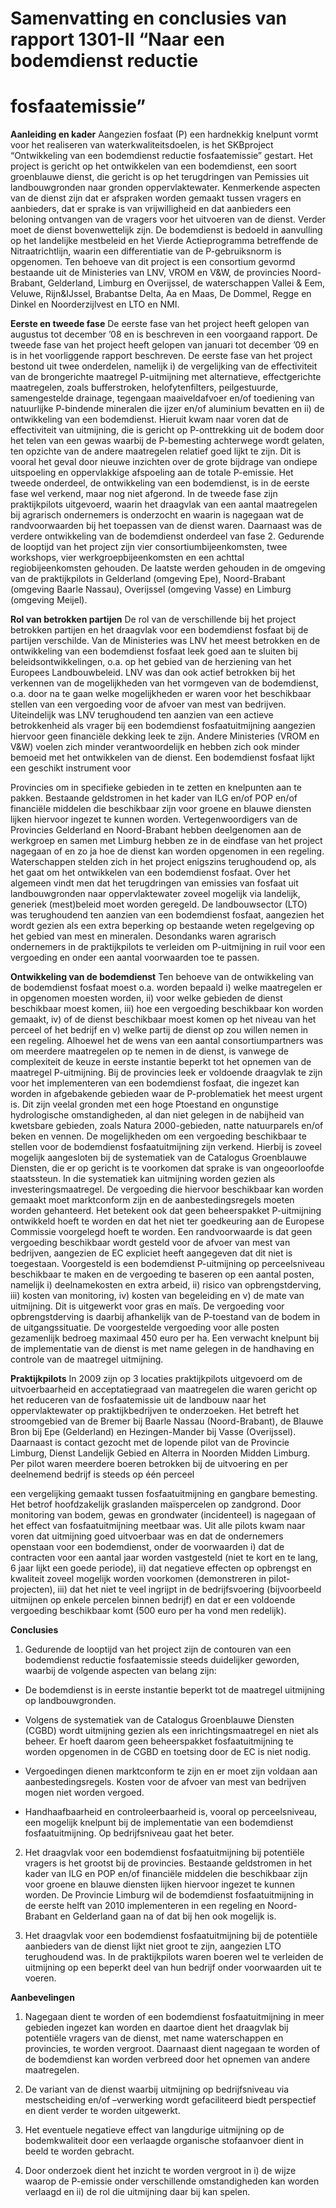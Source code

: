 # Samenvatting en conclusies van rapport 1301-II “Naar een bodemdienst reductie 

# fosfaatemissie” 

**Aanleiding en kader** Aangezien fosfaat (P) een hardnekkig knelpunt vormt voor het realiseren van waterkwaliteitsdoelen, is het SKBproject “Ontwikkeling van een bodemdienst reductie fosfaatemissie” gestart. Het project is gericht op het ontwikkelen van een bodemdienst, een soort groenblauwe dienst, die gericht is op het terugdringen van Pemissies uit landbouwgronden naar gronden oppervlaktewater. Kenmerkende aspecten van de dienst zijn dat er afspraken worden gemaakt tussen vragers en aanbieders, dat er sprake is van vrijwilligheid en dat aanbieders een beloning ontvangen van de vragers voor het uitvoeren van de dienst. Verder moet de dienst bovenwettelijk zijn. De bodemdienst is bedoeld in aanvulling op het landelijke mestbeleid en het Vierde Actieprogramma betreffende de Nitraatrichtlijn, waarin een differentiatie van de P-gebruiksnorm is opgenomen. Ten behoeve van dit project is een consortium gevormd bestaande uit de Ministeries van LNV, VROM en V&W, de provincies Noord-Brabant, Gelderland, Limburg en Overijssel, de waterschappen Vallei & Eem, Veluwe, Rijn&IJssel, Brabantse Delta, Aa en Maas, De Dommel, Regge en Dinkel en Noorderzijlvest en LTO en NMI. 

**Eerste en tweede fase** De eerste fase van het project heeft gelopen van augustus tot december ’08 en is beschreven in een voorgaand rapport. De tweede fase van het project heeft gelopen van januari tot december ’09 en is in het voorliggende rapport beschreven. De eerste fase van het project bestond uit twee onderdelen, namelijk i) de vergelijking van de effectiviteit van de brongerichte maatregel P-uitmijning met alternatieve, effectgerichte maatregelen, zoals bufferstroken, helofytenfilters, peilgestuurde, samengestelde drainage, tegengaan maaiveldafvoer en/of toediening van natuurlijke P-bindende mineralen die ijzer en/of aluminium bevatten en ii) de ontwikkeling van een bodemdienst. Hieruit kwam naar voren dat de effectiviteit van uitmijning, die is gericht op P-onttrekking uit de bodem door het telen van een gewas waarbij de P-bemesting achterwege wordt gelaten, ten opzichte van de andere maatregelen relatief goed lijkt te zijn. Dit is vooral het geval door nieuwe inzichten over de grote bijdrage van ondiepe uitspoeling en oppervlakkige afspoeling aan de totale P-emissie. Het tweede onderdeel, de ontwikkeling van een bodemdienst, is in de eerste fase wel verkend, maar nog niet afgerond. In de tweede fase zijn praktijkpilots uitgevoerd, waarin het draagvlak van een aantal maatregelen bij agrarisch ondernemers is onderzocht en waarin is nagegaan wat de randvoorwaarden bij het toepassen van de dienst waren. Daarnaast was de verdere ontwikkeling van de bodemdienst onderdeel van fase 2. Gedurende de looptijd van het project zijn vier consortiumbijeenkomsten, twee workshops, vier werkgroepbijeenkomsten en een achttal regiobijeenkomsten gehouden. De laatste werden gehouden in de omgeving van de praktijkpilots in Gelderland (omgeving Epe), Noord-Brabant (omgeving Baarle Nassau), Overijssel (omgeving Vasse) en Limburg (omgeving Meijel). 

**Rol van betrokken partijen** De rol van de verschillende bij het project betrokken partijen en het draagvlak voor een bodemdienst fosfaat bij de partijen verschilde. Van de Ministeries was LNV het meest betrokken en de ontwikkeling van een bodemdienst fosfaat leek goed aan te sluiten bij beleidsontwikkelingen, o.a. op het gebied van de herziening van het Europees Landbouwbeleid. LNV was dan ook actief betrokken bij het verkennen van de mogelijkheden van het vormgeven van de bodemdienst, o.a. door na te gaan welke mogelijkheden er waren voor het beschikbaar stellen van een vergoeding voor de afvoer van mest van bedrijven. Uiteindelijk was LNV terughoudend ten aanzien van een actieve betrokkenheid als vrager bij een bodemdienst fosfaatuitmijning aangezien hiervoor geen financiële dekking leek te zijn. Andere Ministeries (VROM en V&W) voelen zich minder verantwoordelijk en hebben zich ook minder bemoeid met het ontwikkelen van de dienst. Een bodemdienst fosfaat lijkt een geschikt instrument voor 


Provincies om in specifieke gebieden in te zetten en knelpunten aan te pakken. Bestaande geldstromen in het kader van ILG en/of POP en/of financiële middelen die beschikbaar zijn voor groene en blauwe diensten lijken hiervoor ingezet te kunnen worden. Vertegenwoordigers van de Provincies Gelderland en Noord-Brabant hebben deelgenomen aan de werkgroep en samen met Limburg hebben ze in de eindfase van het project nagegaan of en zo ja hoe de dienst kan worden opgenomen in een regeling. Waterschappen stelden zich in het project enigszins terughoudend op, als het gaat om het ontwikkelen van een bodemdienst fosfaat. Over het algemeen vindt men dat het terugdringen van emissies van fosfaat uit landbouwgronden naar oppervlaktewater zoveel mogelijk via landelijk, generiek (mest)beleid moet worden geregeld. De landbouwsector (LTO) was terughoudend ten aanzien van een bodemdienst fosfaat, aangezien het wordt gezien als een extra beperking op bestaande weten regelgeving op het gebied van mest en mineralen. Desondanks waren agrarisch ondernemers in de praktijkpilots te verleiden om P-uitmijning in ruil voor een vergoeding en onder een aantal voorwaarden toe te passen. 

**Ontwikkeling van de bodemdienst** Ten behoeve van de ontwikkeling van de bodemdienst fosfaat moest o.a. worden bepaald i) welke maatregelen er in opgenomen moesten worden, ii) voor welke gebieden de dienst beschikbaar moest komen, iii) hoe een vergoeding beschikbaar kon worden gemaakt, iv) of de dienst beschikbaar moest komen op het niveau van het perceel of het bedrijf en v) welke partij de dienst op zou willen nemen in een regeling. Alhoewel het de wens van een aantal consortiumpartners was om meerdere maatregelen op te nemen in de dienst, is vanwege de complexiteit de keuze in eerste instantie beperkt tot het opnemen van de maatregel P-uitmijning. Bij de provincies leek er voldoende draagvlak te zijn voor het implementeren van een bodemdienst fosfaat, die ingezet kan worden in afgebakende gebieden waar de P-problematiek het meest urgent is. Dit zijn veelal gronden met een hoge Ptoestand en ongunstige hydrologische omstandigheden, al dan niet gelegen in de nabijheid van kwetsbare gebieden, zoals Natura 2000-gebieden, natte natuurparels en/of beken en vennen. De mogelijkheden om een vergoeding beschikbaar te stellen voor de bodemdienst fosfaatuitmijning zijn verkend. Hierbij is zoveel mogelijk aangesloten bij de systematiek van de Catalogus Groenblauwe Diensten, die er op gericht is te voorkomen dat sprake is van ongeoorloofde staatssteun. In die systematiek kan uitmijning worden gezien als investeringsmaatregel. De vergoeding die hiervoor beschikbaar kan worden gemaakt moet marktconform zijn en de aanbestedingsregels moeten worden gehanteerd. Het betekent ook dat geen beheerspakket P-uitmijning ontwikkeld hoeft te worden en dat het niet ter goedkeuring aan de Europese Commissie voorgelegd hoeft te worden. Een randvoorwaarde is dat geen vergoeding beschikbaar wordt gesteld voor de afvoer van mest van bedrijven, aangezien de EC expliciet heeft aangegeven dat dit niet is toegestaan. Voorgesteld is een bodemdienst P-uitmijning op perceelsniveau beschikbaar te maken en de vergoeding te baseren op een aantal posten, namelijk i) deelnamekosten en extra arbeid, ii) risico van opbrengstderving, iii) kosten van monitoring, iv) kosten van begeleiding en v) de mate van uitmijning. Dit is uitgewerkt voor gras en maïs. De vergoeding voor opbrengstderving is daarbij afhankelijk van de P-toestand van de bodem in de uitgangssituatie. De voorgestelde vergoeding voor alle posten gezamenlijk bedroeg maximaal 450 euro per ha. Een verwacht knelpunt bij de implementatie van de dienst is met name gelegen in de handhaving en controle van de maatregel uitmijning. 

**Praktijkpilots** In 2009 zijn op 3 locaties praktijkpilots uitgevoerd om de uitvoerbaarheid en acceptatiegraad van maatregelen die waren gericht op het reduceren van de fosfaatemissie uit de landbouw naar het oppervlaktewater op praktijkbedrijven te onderzoeken. Het betreft het stroomgebied van de Bremer bij Baarle Nassau (Noord-Brabant), de Blauwe Bron bij Epe (Gelderland) en Hezingen-Mander bij Vasse (Overijssel). Daarnaast is contact gezocht met de lopende pilot van de Provincie Limburg, Dienst Landelijk Gebied en Alterra in Noorden Midden Limburg. Per pilot waren meerdere boeren betrokken bij de uitvoering en per deelnemend bedrijf is steeds op één perceel 


een vergelijking gemaakt tussen fosfaatuitmijning en gangbare bemesting. Het betrof hoofdzakelijk graslanden maïspercelen op zandgrond. Door monitoring van bodem, gewas en grondwater (incidenteel) is nagegaan of het effect van fosfaatuitmijning meetbaar was. Uit alle pilots kwam naar voren dat uitmijning goed uitvoerbaar was en dat de ondernemers openstaan voor een bodemdienst, onder de voorwaarden i) dat de contracten voor een aantal jaar worden vastgesteld (niet te kort en te lang, 6 jaar lijkt een goede periode), ii) dat negatieve effecten op opbrengst en kwaliteit zoveel mogelijk worden voorkomen (demonstreren in pilot-projecten), iii) dat het niet te veel ingrijpt in de bedrijfsvoering (bijvoorbeeld uitmijnen op enkele percelen binnen bedrijf) en dat er een voldoende vergoeding beschikbaar komt (500 euro per ha vond men redelijk). 

**Conclusies** 

1. Gedurende de looptijd van het project zijn de contouren van een bodemdienst reductie fosfaatemissie steeds     duidelijker geworden, waarbij de volgende aspecten van belang zijn: 

- De bodemdienst is in eerste instantie beperkt tot de maatregel uitmijning op landbouwgronden. 

- Volgens de systematiek van de Catalogus Groenblauwe Diensten (CGBD) wordt uitmijning gezien als     een inrichtingsmaatregel en niet als beheer. Er hoeft daarom geen beheerspakket fosfaatuitmijning te     worden opgenomen in de CGBD en toetsing door de EC is niet nodig. 

- Vergoedingen dienen marktconform te zijn en er moet zijn voldaan aan aanbestedingsregels. Kosten     voor de afvoer van mest van bedrijven mogen niet worden vergoed. 

- Handhaafbaarheid en controleerbaarheid is, vooral op perceelsniveau, een mogelijk knelpunt bij de     implementatie van een bodemdienst fosfaatuitmijning. Op bedrijfsniveau gaat het beter. 

2. Het draagvlak voor een bodemdienst fosfaatuitmijning bij potentiële vragers is het grootst bij de provincies.     Bestaande geldstromen in het kader van ILG en POP en/of financiële middelen die beschikbaar zijn voor     groene en blauwe diensten lijken hiervoor ingezet te kunnen worden. De Provincie Limburg wil de     bodemdienst fosfaatuitmijning in de eerste helft van 2010 implementeren in een regeling en Noord-Brabant     en Gelderland gaan na of dat bij hen ook mogelijk is. 

3. Het draagvlak voor een bodemdienst fosfaatuitmijning bij de potentiële aanbieders van de dienst lijkt niet     groot te zijn, aangezien LTO terughoudend was. In de praktijkpilots waren boeren wel te verleiden de     uitmijning op een beperkt deel van hun bedrijf onder voorwaarden uit te voeren. 

**Aanbevelingen** 

1. Nagegaan dient te worden of een bodemdienst fosfaatuitmijning in meer gebieden ingezet kan worden en     daartoe dient het draagvlak bij potentiële vragers van de dienst, met name waterschappen en provincies, te     worden vergroot. Daarnaast dient nagegaan te worden of de bodemdienst kan worden verbreed door het     opnemen van andere maatregelen. 

2. De variant van de dienst waarbij uitmijning op bedrijfsniveau via mestscheiding en/of –verwerking wordt     gefaciliteerd biedt perspectief en dient verder te worden uitgewerkt. 

3. Het eventuele negatieve effect van langdurige uitmijning op de bodemkwaliteit door een verlaagde     organische stofaanvoer dient in beeld te worden gebracht. 

4. Door onderzoek dient het inzicht te worden vergroot in i) de wijze waarop de P-emissie onder verschillende     omstandigheden kan worden verlaagd en ii) de rol die uitmijning daar bij kan spelen. 


